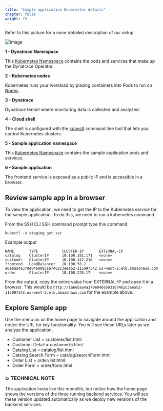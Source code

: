 ```yaml
---
title: "Sample application Kubernetes details"
chapter: false
weight: 70
---
```


Refer to this picture for a more detailed description of our setup. 

![image](/images/lab2-k8s-namespaces.png)

**1 - Dynatrace Namespace**

This [Kubernetes Namespace](https://kubernetes.io/docs/concepts/overview/working-with-objects/namespaces/) contains the pods and services that make up the Dynatrace Operator.

**2 - Kubernetes nodes**

Kubernetes runs your workload by placing containers into Pods to run on [Nodes](https://kubernetes.io/docs/concepts/architecture/nodes/).

**3 - Dynatrace**

Dynatrace tenant where monitoring data is collected and analyzed.

**4 - Cloud shell**

The shell is configured with the [kubectl](https://kubernetes.io/docs/reference/kubectl/overview/) command line tool that lets you control Kubernetes clusters.

**5 - Sample application namespace**

This [Kubernetes Namespace](https://kubernetes.io/docs/concepts/overview/working-with-objects/namespaces/) contains the sample application pods and services.

**6 - Sample application**

The frontend service is exposed as a public IP and is accessible in a browser.

## Review sample app in a browser

To view the application, we need to get the IP to the Kubernetes service for the sample application. To do this, we need to run a kubernetes command.

From the SSH CLI SSH command prompt type this command

```
kubectl -n staging get svc
```

Example output

```
NAME       TYPE           CLUSTER-IP       EXTERNAL-IP
catalog    ClusterIP      10.100.181.171   <none>                                                                  
customer   ClusterIP      10.100.147.216   <none>
frontend   LoadBalancer   10.100.58.2      a6ebaa4a370e0468093167462c3aeab2-115097342.us-west-2.elb.amazonaws.com
order      ClusterIP      10.100.228.17    <none>
```

From the output, copy the entire value from EXTERNAL-IP and open it in a browser. This would be `http://1a6ebaa4a370e0468093167462c3aeab2-115097342.us-west-2.elb.amazonaws.com` for the example above. 

## Explore Sample app

Use the menu on on the home page to navigate around the application and notice the URL for key functionality. You will see these URLs later as we analyze the application.

 * Customer List = customer/list.html
 * Customer Detail = customer/5.html
 * Catalog List = catalog/list.html
 * Catalog Search Form = catalog/searchForm.html
 * Order List = order/list.html
 * Order Form = order/form.html

### 💥 **TECHNICAL NOTE** 

The application looks like this monolith, but notice how the home page shows the versions of the three running backend services. You will see these version updated automatically as we deploy new versions of the backend services.
